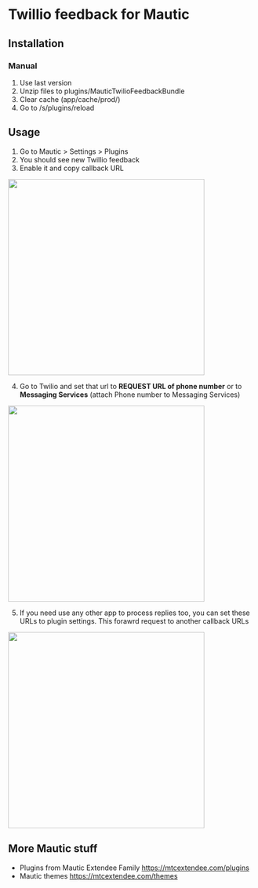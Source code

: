 # Twillio feedback for Mautic 

## Installation

### Manual

1. Use last version
2. Unzip files to plugins/MauticTwilioFeedbackBundle
3. Clear cache (app/cache/prod/)
4. Go to /s/plugins/reload

## Usage

1. Go to Mautic > Settings > Plugins
2. You should see new Twillio feedback
3. Enable it and copy callback URL

<img src="https://user-images.githubusercontent.com/462477/69326000-5cf71a80-0c4b-11ea-9563-fa2f509c5371.png" width="400">

4. Go to Twilio and set that url to **REQUEST URL of phone number** or to **Messaging Services** (attach Phone number to Messaging Services) 

<img src="https://user-images.githubusercontent.com/462477/69040443-19ec3b80-09ee-11ea-9185-87a452c41c92.png" width="400">

5. If you need use any other app to process replies too, you can set these URLs to plugin settings. This forawrd request to another callback URLs

<img src="https://user-images.githubusercontent.com/462477/69326091-83b55100-0c4b-11ea-916d-2b51c314eeba.png" width="400">

## More Mautic stuff

- Plugins from Mautic Extendee Family  https://mtcextendee.com/plugins
- Mautic themes https://mtcextendee.com/themes
